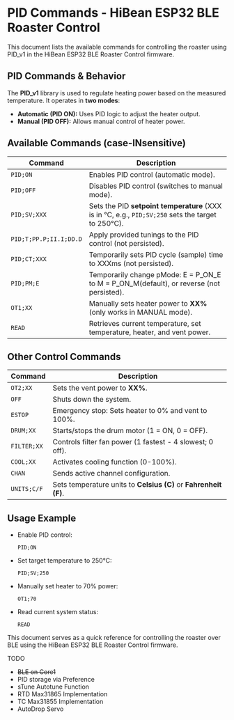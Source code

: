 # PID Commands - HiBean ESP32 BLE Roaster Control

This document lists the available commands for controlling the roaster using PID_v1 in the HiBean ESP32 BLE Roaster Control firmware.

## **PID Commands & Behavior**
The **PID_v1** library is used to regulate heating power based on the measured temperature. It operates in **two modes**:
- **Automatic (PID ON):** Uses PID logic to adjust the heater output.
- **Manual (PID OFF):** Allows manual control of heater power.

## **Available Commands (case-INsensitive)**
| **Command**     | **Description** |
|-----------------|----------------|
| `PID;ON`        | Enables PID control (automatic mode). |
| `PID;OFF`       | Disables PID control (switches to manual mode). |
| `PID;SV;XXX`    | Sets the PID **setpoint temperature** (XXX is in °C, e.g., `PID;SV;250` sets the target to 250°C). |
| `PID;T;PP.P;II.I;DD.D`   |  Apply provided tunings to the PID control (not persisted). |
| `PID;CT;XXX`    | Temporarily sets PID cycle (sample) time to XXXms (not persisted). |
| `PID;PM;E`      | Temporarily change pMode: E = P_ON_E to M = P_ON_M(default), or reverse (not persisted). |
| `OT1;XX`        | Manually sets heater power to **XX%** (only works in MANUAL mode). |
| `READ`          | Retrieves current temperature, set temperature, heater, and vent power. |

## **Other Control Commands**
| **Command**     | **Description** |
|-----------------|----------------|
| `OT2;XX`        | Sets the vent power to **XX%**. |
| `OFF`           | Shuts down the system. |
| `ESTOP`         | Emergency stop: Sets heater to 0% and vent to 100%. |
| `DRUM;XX`       | Starts/stops the drum motor (1 = ON, 0 = OFF). |
| `FILTER;XX`     | Controls filter fan power (1 fastest - 4 slowest; 0 off). |
| `COOL;XX`       | Activates cooling function (0-100%). |
| `CHAN`          | Sends active channel configuration. |
| `UNITS;C/F`     | Sets temperature units to **Celsius (C)** or **Fahrenheit (F)**. |

## **Usage Example**
- Enable PID control:
  ```
  PID;ON
  ```
- Set target temperature to 250°C:
  ```
  PID;SV;250
  ```
- Manually set heater to 70% power:
  ```
  OT1;70
  ```
- Read current system status:
  ```
  READ
  ```

This document serves as a quick reference for controlling the roaster over BLE using the HiBean ESP32 BLE Roaster Control firmware.

TODO
- ~~BLE on Core1~~
- PID storage via Preference
- sTune Autotune Function
- RTD Max31865 Implementation
- TC Max31855 Implementation
- AutoDrop Servo
